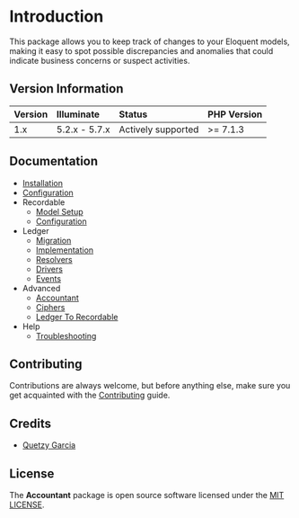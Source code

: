 # Introduction
This package allows you to keep track of changes to your Eloquent models, making it easy to spot possible discrepancies and anomalies that could indicate business concerns or suspect activities.

## Version Information
 Version   | Illuminate    | Status             | PHP Version
:----------|:--------------|:-------------------|:------------
 1.x       | 5.2.x - 5.7.x | Actively supported | >= 7.1.3

## Documentation
* [Installation](docs/installation.md)
* [Configuration](docs/configuration.md)
* Recordable
  * [Model Setup](docs/recordable-model-setup.md)
  * [Configuration](docs/recordable-configuration.md)
* Ledger
  * [Migration](docs/ledger-migration.md)
  * [Implementation](docs/ledger-implementation.md)
  * [Resolvers](docs/ledger-resolvers.md)
  * [Drivers](docs/ledger-drivers.md)
  * [Events](docs/ledger-events.md)
* Advanced
  * [Accountant](docs/accountant.md)
  * [Ciphers](docs/ciphers.md)
  * [Ledger To Recordable](docs/ledger-to-recordable.md)
* Help
  * [Troubleshooting](docs/troubleshooting.md)

## Contributing
Contributions are always welcome, but before anything else, make sure you get acquainted with the [Contributing](docs/contributing.md) guide.

## Credits
- [Quetzy Garcia](https://gitlab.com/quetzyg)

## License
The **Accountant** package is open source software licensed under the [MIT LICENSE](LICENSE.md).
